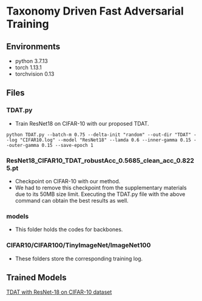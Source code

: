 # Taxonomy Driven Fast Adversarial Training

## Environments

- python 3.7.13
- torch 1.13.1
- torchvision 0.13

## Files

### TDAT.py

- Train ResNet18 on CIFAR-10 with our proposed TDAT.

`python TDAT.py --batch-m 0.75 --delta-init "random" --out-dir "TDAT" --log "CIFAR10.log" --model "ResNet18" --lamda 0.6 --inner-gamma 0.15 --outer-gamma 0.15 --save-epoch 1`

### ResNet18_CIFAR10_TDAT_robustAcc_0.5685_clean_acc_0.8225.pt

- Checkpoint on CIFAR-10 with our method.
- We had to remove this checkpoint from the supplementary materials due to its 50MB size limit. Executing the TDAT.py file with the above command can obtain the best results as well.

### models

- This folder holds the codes for backbones.

### CIFAR10/CIFAR100/TinyImageNet/ImageNet100

- These folders store the corresponding training log.

## Trained Models
[TDAT with ResNet-18 on CIFAR-10 dataset](https://drive.google.com/file/d/1fPYwjz2V9wibfdWlopip0tfK4IB0KS9o/view?usp=drive_link)
